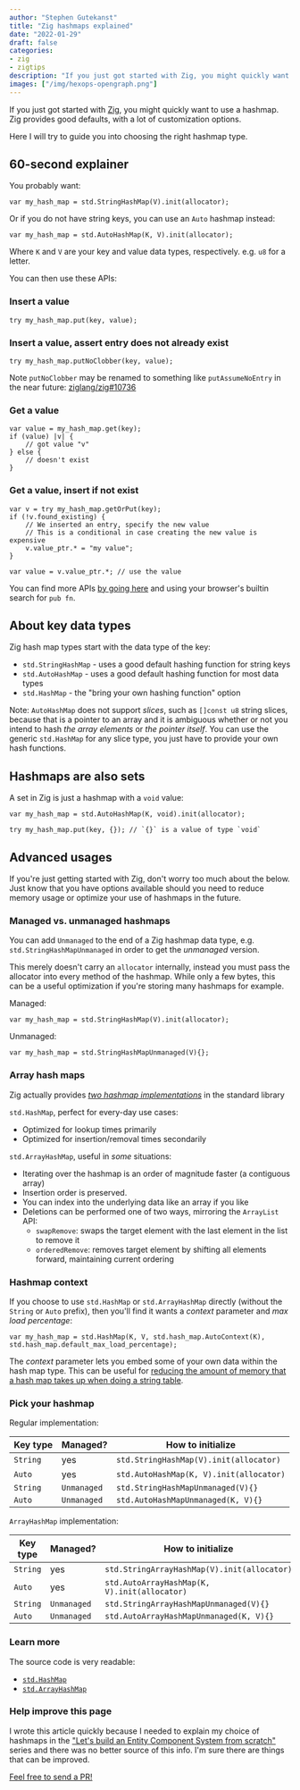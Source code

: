 ```yaml
---
author: "Stephen Gutekanst"
title: "Zig hashmaps explained"
date: "2022-01-29"
draft: false
categories:
- zig
- zigtips
description: "If you just got started with Zig, you might quickly want to use a hashmap. Zig provides good defaults, with a lot of customization options."
images: ["/img/hexops-opengraph.png"]
---
```


If you just got started with [Zig](https://ziglang.org), you might quickly want to use a hashmap. Zig provides good defaults, with a lot of customization options.

Here I will try to guide you into choosing the right hashmap type.

## 60-second explainer

You probably want:

```zig
var my_hash_map = std.StringHashMap(V).init(allocator);
```

Or if you do not have string keys, you can use an `Auto` hashmap instead:

```zig
var my_hash_map = std.AutoHashMap(K, V).init(allocator);
```

Where `K` and `V` are your key and value data types, respectively. e.g. `u8` for a letter.

You can then use these APIs:

### Insert a value

```zig
try my_hash_map.put(key, value);
```

### Insert a value, assert entry does not already exist

```zig
try my_hash_map.putNoClobber(key, value);
```

Note `putNoClobber` may be renamed to something like `putAssumeNoEntry` in the near future: [ziglang/zig#10736](https://github.com/ziglang/zig/issues/10736)

### Get a value

```zig
var value = my_hash_map.get(key);
if (value) |v| {
    // got value "v"
} else {
    // doesn't exist
}
```

### Get a value, insert if not exist

```zig
var v = try my_hash_map.getOrPut(key);
if (!v.found_existing) {
    // We inserted an entry, specify the new value
    // This is a conditional in case creating the new value is expensive
    v.value_ptr.* = "my value";
}

var value = v.value_ptr.*; // use the value
```

You can find more APIs [by going here](https://github.com/ziglang/zig/blob/master/lib/std/hash_map.zig#L342) and using your browser's builtin search for `pub fn`.

## About key data types

Zig hash map types start with the data type of the key:

* `std.StringHashMap` - uses a good default hashing function for string keys
* `std.AutoHashMap` - uses a good default hashing function for most data types
* `std.HashMap` - the "bring your own hashing function" option

Note: `AutoHashMap` does not support _slices_, such as `[]const u8` string slices, because that is a pointer to an array and it is ambiguous whether or not you intend to hash _the array elements_ or _the pointer itself_. You can use the generic `std.HashMap` for any slice type, you just have to provide your own hash functions.

## Hashmaps are also sets

A set in Zig is just a hashmap with a `void` value:

```zig
var my_hash_map = std.AutoHashMap(K, void).init(allocator);

try my_hash_map.put(key, {}); // `{}` is a value of type `void`
```

## Advanced usages

If you're just getting started with Zig, don't worry too much about the below. Just know that you have options available should you need to reduce memory usage or optimize your use of hashmaps in the future.

### Managed vs. unmanaged hashmaps

You can add `Unmanaged` to the end of a Zig hashmap data type, e.g. `std.StringHashMapUnmanaged` in order to get the _unmanaged_ version.

This merely doesn't carry an `allocator` internally, instead you must pass the allocator into every method of the hashmap. While only a few bytes, this can be a useful optimization if you're storing many hashmaps for example.

Managed:

```zig
var my_hash_map = std.StringHashMap(V).init(allocator);
```

Unmanaged:

```zig
var my_hash_map = std.StringHashMapUnmanaged(V){};
```

### Array hash maps

Zig actually provides [_two hashmap implementations_](https://github.com/ziglang/zig/pull/5999) in the standard library

`std.HashMap`, perfect for every-day use cases:

* Optimized for lookup times primarily
* Optimized for insertion/removal times secondarily

`std.ArrayHashMap`, useful in _some_ situations:

* Iterating over the hashmap is an order of magnitude faster (a contiguous array)
* Insertion order is preserved.
* You can index into the underlying data like an array if you like
* Deletions can be performed one of two ways, mirroring the `ArrayList` API:
  * `swapRemove`: swaps the target element with the last element in the list to remove it
  * `orderedRemove`: removes target element by shifting all elements forward, maintaining current ordering

### Hashmap context

If you choose to use `std.HashMap` or `std.ArrayHashMap` directly (without the `String` or `Auto` prefix), then you'll find it wants a _context_ parameter and _max load percentage_:

```zig
var my_hash_map = std.HashMap(K, V, std.hash_map.AutoContext(K), std.hash_map.default_max_load_percentage);
```

The _context_ parameter lets you embed some of your own data within the hash map type. This can be useful for [reducing the amount of memory that a hash map takes up when doing a string table](https://zig.news/andrewrk/how-to-use-hash-map-contexts-to-save-memory-when-doing-a-string-table-3l33).

### Pick your hashmap

Regular implementation:

| Key type | Managed?    | How to initialize                            |
|----------|-------------|----------------------------------------------|
| `String` | yes         | `std.StringHashMap(V).init(allocator)`       |
| `Auto`   | yes         | `std.AutoHashMap(K, V).init(allocator)`      |
| `String` | `Unmanaged` | `std.StringHashMapUnmanaged(V){}`            |
| `Auto`   | `Unmanaged` | `std.AutoHashMapUnmanaged(K, V){}`           |

`ArrayHashMap` implementation:

| Key type | Managed?    | How to initialize                            |
|----------|-------------|----------------------------------------------|
| `String` | yes         | `std.StringArrayHashMap(V).init(allocator)`  |
| `Auto`   | yes         | `std.AutoArrayHashMap(K, V).init(allocator)` |
| `String` | `Unmanaged` | `std.StringArrayHashMapUnmanaged(V){}`       |
| `Auto`   | `Unmanaged` | `std.AutoArrayHashMapUnmanaged(K, V){}`      |

### Learn more

The source code is very readable:

* [`std.HashMap`](https://github.com/ziglang/zig/blob/master/lib/std/hash_map.zig)
* [`std.ArrayHashMap`](https://github.com/ziglang/zig/blob/master/lib/std/hash_map.zig)

### Help improve this page

I wrote this article quickly because I needed to explain my choice of hashmaps in the ["Let's build an Entity Component System from scratch"](https://devlog.hexops.com/categories/build-an-ecs/) series and there was no better source of this info. I'm sure there are things that can be improved.

[Feel free to send a PR!](https://github.com/hexops/devlog/blob/main/_posts/2022-01-29-zig-hashmaps-explained.md)
